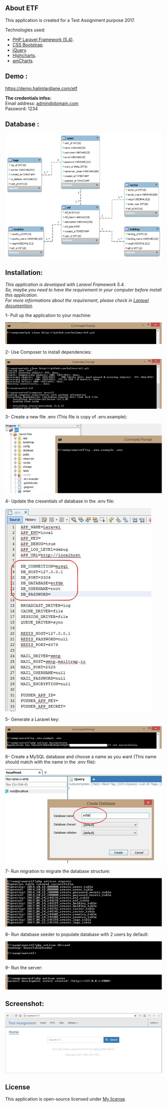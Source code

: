 ## About ETF
This application is created for a Test Assignment purpose 2017.

Technologies used:

- [PHP Laravel Framework (5.4)](https://laravel.com/).
- [CSS Bootstrap](http://getbootstrap.com/).
- [jQuery](https://jquery.com/).
- [Highcharts](https://www.highcharts.com/).
- [amCharts](https://www.amcharts.com/).

## Demo : 
https://demo.halimlardjane.com/etf

**The credentials infos:**<br>
Email address: admin@domain.com<br>
Password: 1234

## Database : 

![alt tag](https://github.com/halimus/etf/blob/master/public/images/mpd.png)


## Installation: 
*This application is developed with Laravel Framework 5.4.<br>
So, maybe you need to have the requirement in your computer before install this application.<br>
For more informations about the requirement, please check in [Laravel documention](https://laravel.com/docs/5.4#server-requirements).<br>*

1- Pull up the application to your machine:

![alt tag](https://github.com/halimus/etf/blob/master/public/images/install/1.jpg)

2- Use Composer to install dependencies:

![alt tag](https://github.com/halimus/etf/blob/master/public/images/install/2.jpg)


3- Create a new file .env (This file is copy of .env.example):

![alt tag](https://github.com/halimus/etf/blob/master/public/images/install/3.jpg)

    
4- Update the cresentials of database in the .env file:

![alt tag](https://github.com/halimus/etf/blob/master/public/images/install/4.jpg)
    

5- Generate a Laravel key:

![alt tag](https://github.com/halimus/etf/blob/master/public/images/install/5.jpg)

6- Create a MySQL database and choose a name as you want (This name should match with the name in the .env file):

![alt tag](https://github.com/halimus/etf/blob/master/public/images/install/6.jpg)


7- Run migration to migrate the database structure:

![alt tag](https://github.com/halimus/etf/blob/master/public/images/install/7.jpg)


8- Run database seeder to populate database with 2 users by default:

![alt tag](https://github.com/halimus/etf/blob/master/public/images/install/8.jpg)


9- Run the server:

![alt tag](https://github.com/halimus/etf/blob/master/public/images/install/9.jpg)


## Screenshot: 

![alt tag](https://github.com/halimus/etf/blob/master/public/images/install/10.jpg)



## License

This application is open-source licensed under [My license](http://halim.lardjane.com/).
